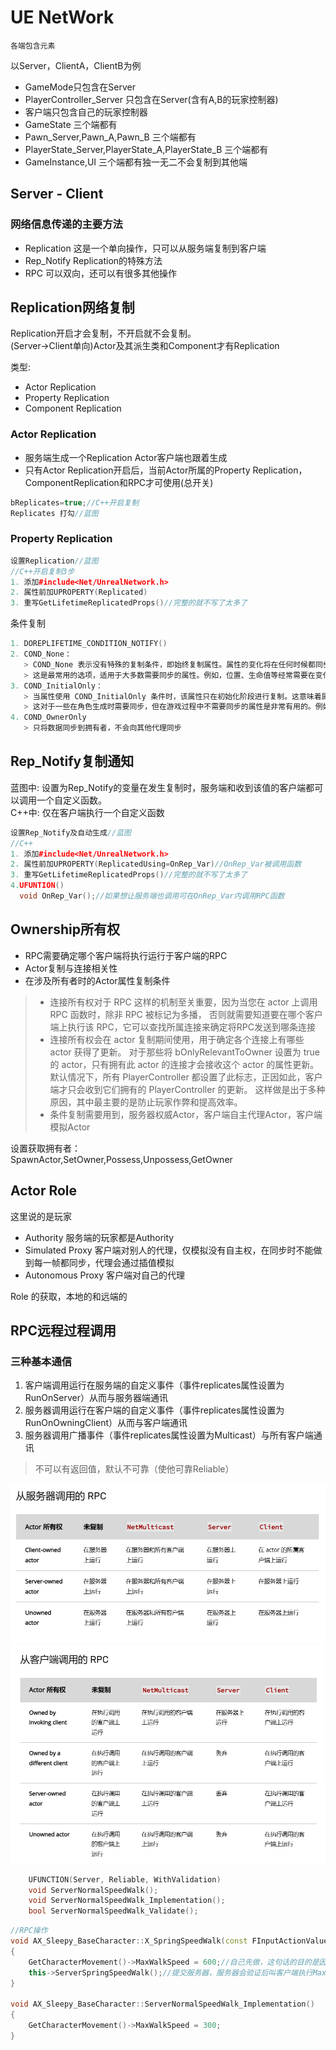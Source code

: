# UE NetWork

`各端包含元素`

以Server，ClientA，ClientB为例
* GameMode只包含在Server
* PlayerController_Server 只包含在Server(含有A,B的玩家控制器)
* 客户端只包含自己的玩家控制器
* GameState 三个端都有
* Pawn_Server,Pawn_A,Pawn_B 三个端都有
* PlayerState_Server,PlayerState_A,PlayerState_B 三个端都有
* GameInstance,UI 三个端都有独一无二不会复制到其他端

## Server - Client

### 网络信息传递的主要方法
* Replication 这是一个单向操作，只可以从服务端复制到客户端
* Rep_Notify Replication的特殊方法
* RPC 可以双向，还可以有很多其他操作

## Replication网络复制
Replication开启才会复制，不开启就不会复制。<br>
(Server->Client单向)Actor及其派生类和Component才有Replication<br>

类型:
* Actor Replication
* Property Replication
* Component Replication

### Actor Replication

* 服务端生成一个Replication Actor客户端也跟着生成
* 只有Actor Replication开启后，当前Actor所属的Property Replication，ComponentReplication和RPC才可使用(总开关)
```C++
bReplicates=true;//C++开启复制
Replicates 打勾//蓝图
```

### Property Replication

```C++
设置Replication//蓝图
//C++开启复制3步
1. 添加#include<Net/UnrealNetwork.h>
2. 属性前加UPROPERTY(Replicated)
3. 重写GetLifetimeReplicatedProps()//完整的就不写了太多了

```
条件复制

```C++
1. DOREPLIFETIME_CONDITION_NOTIFY()
2. COND_None：
   > COND_None 表示没有特殊的复制条件，即始终复制属性。属性的变化将在任何时候都同步到客户端。
   > 这是最常用的选项，适用于大多数需要同步的属性。例如，位置、生命值等经常需要在变化时同步到客户端的属性。
3. COND_InitialOnly：
   > 当属性使用 COND_InitialOnly 条件时，该属性只在初始化阶段进行复制。这意味着属性值将在 Actor 的生成和复制时传递给客户端，但在此后的变化将不再复制到客户端。
   > 这对于一些在角色生成时需要同步，但在游戏过程中不需要同步的属性是非常有用的。例如，一些初始设置，可能只需在角色生成时同步一次。
4. COND_OwnerOnly
   > 只将数据同步到拥有者，不会向其他代理同步
```
## Rep_Notify复制通知

蓝图中: 设置为Rep_Notify的变量在发生复制时，服务端和收到该值的客户端都可以调用一个自定义函数。<br>
C++中: 仅在客户端执行一个自定义函数	

```C++
设置Rep_Notify及自动生成//蓝图
//C++
1. 添加#include<Net/UnrealNetwork.h>
2. 属性前加UPROPERTY(ReplicatedUsing=OnRep_Var)//OnRep_Var被调用函数
3. 重写GetLifetimeReplicatedProps()//完整的就不写了太多了
4.UFUNTION()
  void OnRep_Var();//如果想让服务端也调用可在OnRep_Var内调用RPC函数

```

## Ownership所有权

* RPC需要确定哪个客户端将执行运行于客户端的RPC
* Actor复制与连接相关性
* 在涉及所有者时的Actor属性复制条件

> * 连接所有权对于 RPC 这样的机制至关重要，因为当您在 actor 上调用 RPC 函数时，除非 RPC 被标记为多播，
否则就需要知道要在哪个客户端上执行该 RPC，它可以查找所属连接来确定将RPC发送到哪条连接
> * 连接所有权会在 actor 复制期间使用，用于确定各个连接上有哪些 actor 获得了更新。
对于那些将 bOnlyRelevantToOwner 设置为 true 的 actor，只有拥有此 actor 的连接才会接收这个 actor 的属性更新。
默认情况下，所有 PlayerController 都设置了此标志，正因如此，客户端才只会收到它们拥有的 PlayerController 的更新。
这样做是出于多种原因，其中最主要的是防止玩家作弊和提高效率。
> * 条件复制需要用到，服务器权威Actor，客户端自主代理Actor，客户端模拟Actor

设置获取拥有者：<br>
SpawnActor,SetOwner,Possess,Unpossess,GetOwner

## Actor Role
这里说的是玩家

* Authority 服务端的玩家都是Authority
* Simulated Proxy 客户端对别人的代理，仅模拟没有自主权，在同步时不能做到每一帧都同步，代理会通过插值模拟
* Autonomous Proxy 客户端对自己的代理

Role 的获取，本地的和远端的

## RPC远程过程调用

### 三种基本通信
1. 客户端调用运行在服务端的自定义事件（事件replicates属性设置为RunOnServer）从而与服务器端通讯
1. 服务器调用运行在客户端的自定义事件（事件replicates属性设置为RunOnOwningClient）从而与客户端通讯
1. 服务器调用广播事件（事件replicates属性设置为Multicast）与所有客户端通讯
>不可以有返回值，默认不可靠（使他可靠Reliable）

<img src="MarkdownImage\\RPCFromServerCalled.png">
<img src="MarkdownImage\\RPCFromClientCalled.png">

```C++
	UFUNCTION(Server, Reliable, WithValidation)
	void ServerNormalSpeedWalk();
	void ServerNormalSpeedWalk_Implementation();
	bool ServerNormalSpeedWalk_Validate();
```
```C++
//RPC操作
void AX_Sleepy_BaseCharacter::X_SpringSpeedWalk(const FInputActionValue& Value)
{
	GetCharacterMovement()->MaxWalkSpeed = 600;//自己先做，这句话的目的是因为网络有延迟，为了显得游戏流畅
	this->ServerSpringSpeedWalk();//提交服务器，服务器会验证后叫客户端执行MaxWalkSpeed = 600
}

void AX_Sleepy_BaseCharacter::ServerNormalSpeedWalk_Implementation()
{
	GetCharacterMovement()->MaxWalkSpeed = 300;
}
```


